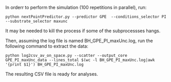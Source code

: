 In orderr to perform the simulation (100 repetitions in parallel), run:

```python nextPointPredictor.py --predictor GPE  --conditions_selector PI --substrate_selector maxunc```  

It may be needed to kill the process if some of the subprocessses hangs.

Then, assuming the log file is named BH_GPE_PI_maxUnc.log, run the following command to extract the data:

```python log2csv_av_on_space.py --scatter --output_core GPE_PI_maxUnc_data --lines_total $(wc -l BH_GPE_PI_maxUnc.log|awk '{print $1}') BH_GPE_PI_maxUnc.log```

The resulting CSV file is ready for analyses.
